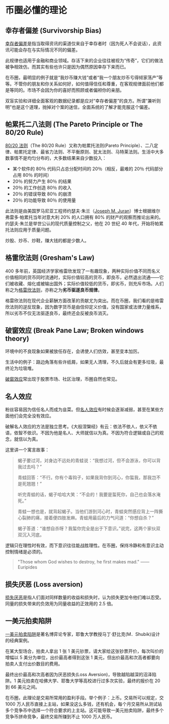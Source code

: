 # 币圈必懂的理论

## 幸存者偏差 (Survivorship Bias)

[幸存者偏差](https://wiki.mbalib.com/wiki/%E5%B9%B8%E5%AD%98%E8%80%85%E5%81%8F%E5%B7%AE)是指当取得资讯的渠道仅来自于幸存者时（因为死人不会说话），此资讯可能会存在与实际情况不同的偏差。

此规律也适用于金融和商业领域。存活下来的企业往往被视为“传奇”，它们的做法被争相效仿。而其实有些也许只是因为偶然原因幸存下来而已。

在币圈，最明显的例子就是“我炒币赚大钱”或者“我一个朋友炒币亏得倾家荡产”等等。不管你的朋友和你关系如何好，如何值得信任和尊重，在客观规律面前他们都是等同的。市场不会因为你的喜好而照顾或者偏袒你的亲朋。

双盲实验和详细全面客观的数据纪录都是应对“幸存者偏差”的良方。所谓“兼听则明”也是这个道理，抛掉对个案的迷信，全面系统的了解才能克服这个偏差。

## 帕累托二八法则 (The Pareto Principle or The 80/20 Rule)

[80/20 法则](https://wiki.mbalib.com/wiki/80/20%E6%B3%95%E5%88%99)（The 80/20 Rule）又称为帕累托法则(Pareto Principle）、二八定律、帕累托定律、最省力法则、不平衡原则、犹太法则、马特莱法则。生活中大多数事情不是均匀分布的，大多数结果来自少数投入：

- 某个软件的 80％ 代码只占总分配时间的 20％（相反，最难的 20％ 代码部分占用 80％ 的时间）
- 20％ 的努力产生 80％ 的结果
- 20％ 的工作创造 80％ 的收入
- 20％ 的错误导致 80％ 的崩溃
- 20％ 的功能导致 80％ 的使用量

此法则是由美国罗马尼亚工程师约瑟夫·朱兰（[Joseph M. Juran](https://wiki.mbalib.com/wiki/Joseph_M._Juran)）博士根据维尔弗雷多·帕累托当年对意大利 20% 的人口拥有 80% 的财产的观察而推论出来的。约瑟夫·朱兰是举世公认的现代质量控制之父，他在 20 世纪 40 年代，开始将帕累托法则应用于质量问题。

炒股、炒币、炒鞋，赚大钱的都是少数人。

## 格雷欣法则 (Gresham's Law)

400 多年前，英国经济学家格雷欣发现了一有趣现象，两种实际价值不同而名义价值相同的货币同时流通时，实际价值较高的货币，即良币，必然退出流通——它们被收藏、熔化或被输出国外；实际价值较低的货币，即劣币，则充斥市场。人们称之为[格雷欣法则](https://wiki.mbalib.com/wiki/%E6%A0%BC%E9%9B%B7%E6%AC%A3%E6%B3%95%E5%88%99)，亦称之为**劣币驱逐良币规律**。

格雷欣法则在现代企业薪酬方面改革的贡献尤为突出。而在币圈，我们看的是格雷欣法则的逆反现象，因为数字货币是由信仰定义价值，没有国家或法律力量维系，所以劣币不仅无法驱逐良币，最终还会反被良币消灭。

## 破窗效应 (Break Pane Law; Broken windows theory)

环境中的不良现象如果被放任存在，会诱使人们仿效，甚至变本加厉。

生活中的例子：路边角落有些许纸屑，如果无人清理，不久后就会有更多垃圾，最终沦为垃圾堆。

[破窗效应](https://wiki.mbalib.com/wiki/%E7%A0%B4%E7%AA%97%E6%95%88%E5%BA%94)常出现于股票市场、社区治理，币圈自然也常见。

## 名人效应

粉丝容易因为信任名人而成为韭菜。但[名人效应](https://wiki.mbalib.com/wiki/%E5%90%8D%E4%BA%BA%E6%95%88%E5%BA%94)有时候会逐渐减弱，甚至在某些方面他们会完全没有效应。

破解名人效应的方法是独立思考。《大般涅槃经》有云：依法不依人，依义不依语，依智不依识。不因为他是名人、大师就信以为真。不因为符合逻辑或自己的观念，就信以为真。

这里讲一个寓言故事：

> 蝎子要过河，对身边不远处的青蛙说：“我想过河，但不会游泳，你可以背我过去吗？”
>
> 青蛙回答：“不行。你有个毒钩子，如果我背你到河心，你蜇我，那我岂不是死翘翘！”
>
> 听完青蛙的话，蝎子哈哈大笑：“不会的！我要是蜇死你，自己也会落水淹死。”
>
> 青蛙一想也是，就背起蝎子。当他们游到河心时，青蛙突然感应背上一阵撕心裂肺的痛，接着便四肢发麻。青蛙用最后的力气问道：“你想自杀？”
>
> 蝎子答道：“谁想自杀呀？我蜇你完全是出于下意识。”说完，这两个家伙双双沉入河底。

逻辑只在理性时有效，而下意识往往能战胜理性。在币圈，保持冷静和有意识主动控制情绪是必须的。

> "Those whom God wishes to destroy, he first makes mad." ——Euripides

## 损失厌恶 (Loss aversion)

[损失厌恶](https://wiki.mbalib.com/wiki/%E6%8D%9F%E5%A4%B1%E5%8E%8C%E6%81%B6)是指人们面对同样数量的收益和损失时，认为损失更加令他们难以忍受。同量的损失带来的负效用为同量收益的正效用的 2.5 倍。

## 一美元拍卖陷阱

[一美元拍卖陷阱](https://wiki.mbalib.com/wiki/%E4%B8%80%E7%BE%8E%E5%85%83%E6%8B%8D%E5%8D%96%E9%99%B7%E9%98%B1)是著名博弈论专家，耶鲁大学教授马丁·舒比克(M．Shubik)设计的经典案例。

在某大型场合，拍卖人拿出 1 张 1 美元钞票，请大家给这张钞票开价，每次叫价的增幅以 5 美分为单位，出价最高者得到这张 1 美元，但出价最高和次高者都要向拍卖人支付出价数目的费用。

最终出价最高和次高者因为厌恶损失(Loss Aversion)，导致越陷越深的沼泽陷阱。1 美元拍卖在哈佛大学、耶鲁大学等高校进行过多次实验，最终的报价在 20 到 66 美元之间。

在币圈，此理论是交易所常用的盈利手段。举个例子：上币。交易所可以规定，交 1000 万人民币直接上主站，如果没这么多钱，还有机会，每个月交易所从测试站多个竞争币中选择一个符合要求的上主站。这可能导致一美元拍卖陷阱，最终多个竞争币拼命竞争，最终交易所赚到不止 1000 万人民币。
